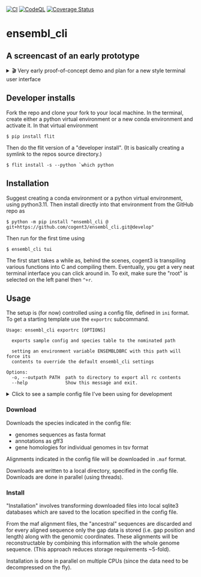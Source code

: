 [![CI](https://github.com/cogent3/ensembl_cli/actions/workflows/testing_develop.yml/badge.svg)](https://github.com/cogent3/ensembl_cli/actions/workflows/testing_develop.yml)
[![CodeQL](https://github.com/cogent3/ensembl_cli/actions/workflows/codeql.yml/badge.svg)](https://github.com/cogent3/ensembl_cli/actions/workflows/codeql.yml)
[![Coverage Status](https://coveralls.io/repos/github/cogent3/ensembl_cli/badge.svg?branch=develop)](https://coveralls.io/github/cogent3/ensembl_cli?branch=develop)

# ensembl_cli

## A screencast of an early prototype

<details>
  <summary> 🎬 Very early proof-of-concept demo and plan for a new style terminal user interface </summary>
    <video src="https://user-images.githubusercontent.com/3102996/273427137-d3835f8b-8c0a-4370-a6e1-f8805f5dd320.mp4" controls="controls" style="max-height:640px">
    </video>
</details>

## Developer installs

Fork the repo and clone your fork to your local machine. In the terminal, create either a python virtual environment or a new conda environment and activate it. In that virtual environment

```
$ pip install flit
```

Then do the flit version of a "developer install". (It is basically creating a symlink to the repos source directory.)

```
$ flit install -s --python `which python
```

## Installation

Suggest creating a conda environment or a python virtual environment, using python3.11. Then install directly into that environment from the GitHub repo as

```
$ python -m pip install "ensembl_cli @ git+https://github.com/cogent3/ensembl_cli.git@develop"
```

Then run for the first time using

```
$ ensembl_cli tui
```

The first start takes a while as, behind the scenes, cogent3 is transpiling various functions into C and compiling them. Eventually, you get a very neat terminal interface you can click around in. To exit, make sure the "root" is selected on the left panel then `^+r`.

## Usage

The setup is (for now) controlled using a config file, defined in `ini` format. To get a starting template use the `exportrc` subcommand.

<!-- [[[cog
import cog
from ensembl_cli import cli
from click.testing import CliRunner
runner = CliRunner()
result = runner.invoke(cli.main, ["exportrc", "--help"])
help = result.output.replace("Usage: main", "Usage: ensembl_cli")
cog.out(
    "```\n{}\n```".format(help)
)
]]] -->
```
Usage: ensembl_cli exportrc [OPTIONS]

  exports sample config and species table to the nominated path

  setting an environment variable ENSEMBLDBRC with this path will force its
  contents to override the default ensembl_cli settings

Options:
  -o, --outpath PATH  path to directory to export all rc contents
  --help              Show this message and exit.

```
<!-- [[[end]]] -->

<details>
    <summary> Click to see a sample config file I've been using for development </summary>
    
Using this config, it takes approximately 16' to download (over a ~200MB/s WiFi connection) and ~45' to install on my M2 Macbook Pro (note the install is incomplete). (Note this step uses up to  10 CPU cores.)

```
[remote path]
host=ftp.ensembl.org
path=pub
[local path]
staging_path=~/Desktop/Outbox/ensembl_download
install_path=~/Desktop/Outbox/ensembl_install
[release]
release=110
[Mouse Lemur]
db=core
[Macaque]
db=core
[Gibbon]
db=core
[Orangutan]
db=core
[Bonobo]
db=core
[Human]
db=core
[Chimp]
db=core
[Gorilla]
db=core
[compara]
align_names=10_primates.epo
```
</details>

### Download

Downloads the species indicated in the config file:

- genomes sequences as fasta format 
- annotations as gff3
- gene homologies for individual genomes in tsv format

Alignments indicated in the config file will be downloaded in `.maf` format.

Downloads are written to a local directory, specified in the config file. Downloads are done in parallel (using threads).

### Install

"Installation" involves transforming downloaded files into local sqlite3 databases which are saved to the location specified in the config file.

From the maf alignment files, the "ancestral" sequences are discarded and for every aligned sequence only the gap data is stored (i.e. gap position and length) along with the genomic coordinates. These alignments will be reconstructable by combining this information with the whole genome sequence. (This approach reduces storage requirements ~5-fold).

Installation is done in parallel on multiple CPUs (since the data need to be decompressed on the fly).